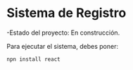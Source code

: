 <h1>Sistema de Registro</h1>

-Estado del proyecto: En construcción.

Para ejecutar el sistema, debes poner:

```npn install react```
